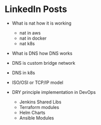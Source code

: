# LinkedIn Posts

- What is nat how it is working
  - nat in aws
  - nat in docker
  - nat k8s 

- What is DNS how DNS works
 - DNS is custom bridge network
 - DNS in k8s

- ISO/OSI or TCP/IP model

- DRY principle implementation in DevOps
  - Jenkins Shared Libs
  - Terraform modules
  - Helm Charts
  - Ansible Modules

